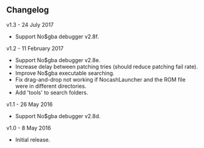 Changelog
---------
v1.3 - 24 July 2017

* Support No$gba debugger v2.8f.


v1.2 - 11 February 2017

* Support No$gba debugger v2.8e.
* Increase delay between patching tries (should reduce patching fail rate).
* Improve No$gba executable searching.
* Fix drag-and-drop not working if NocashLauncher and the ROM file were in different directories.
* Add 'tools' to search folders.


v1.1 - 26 May 2016

* Support No$gba debugger v2.8d.


v1.0 - 8 May 2016

* Initial release.